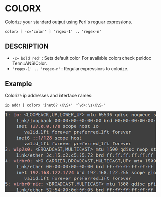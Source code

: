 # COLORX
Colorize your standard output using Perl's regular expressions.

    colorx [ -c='color' ] 'regex-1' .. 'regex-n'

## DESCRIPTION

* `-c='bold red'` : Sets default color. For available colors check perldoc Term::ANSIColor.
* `'regex-1' .. 'regex-n'` : Regular expressions to colorize.

## Example

Colorize ip addresses and interface names:

    ip addr | colorx 'inet6? \K\S+' '^\d+:\s\K\S+'
    
![Example](example.png)
